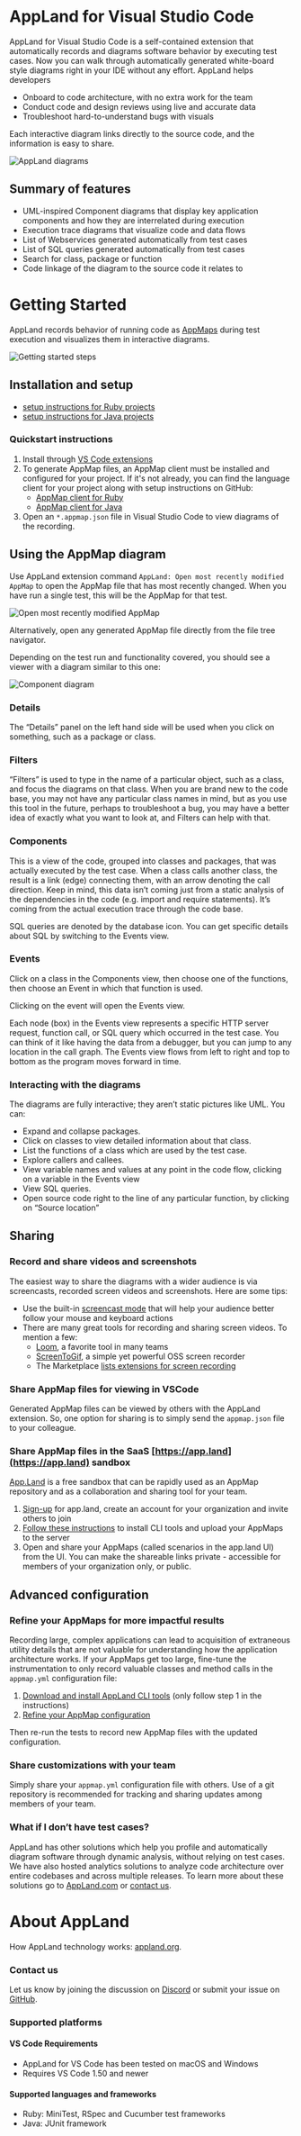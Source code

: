 # AppLand for Visual Studio Code

AppLand for Visual Studio Code is a self-contained extension that automatically records and diagrams software behavior by executing test cases.  Now you can walk through automatically generated white-board style diagrams right in your IDE without any effort.  AppLand helps developers 

- Onboard to code architecture, with no extra work for the team 
- Conduct code and design reviews using live and accurate data
- Troubleshoot hard-to-understand bugs with visuals 


Each interactive diagram links directly to the source code, and the information is easy to share.

![AppLand diagrams](./doc/media/002.gif "AppLand diagrams")

## Summary of features

- UML-inspired Component diagrams that display key application components and how they are interrelated during execution 
- Execution trace diagrams that visualize code and data flows
- List of Webservices generated automatically from test cases
- List of SQL queries generated automatically from test cases
- Search for class, package or function
- Code linkage of the diagram to the source code it relates to

# Getting Started

AppLand records behavior of running code as [AppMaps](https://github.com/applandinc/appmap) during test execution and visualizes them in interactive diagrams.

![Getting started steps](./doc/media/000.png "Getting started steps")

## Installation and setup

- [setup instructions for Ruby projects](./doc/README-RUBY.md)
- [setup instructions for Java projects](./doc/README-JAVA.md)

### Quickstart instructions

1. Install through [VS Code extensions](https://marketplace.visualstudio.com/items?itemName=AppLandInc.appland)
2. To generate AppMap files, an AppMap client must be installed and configured for your project. If it's not already, you can find the language client for your project along with setup instructions on GitHub:
    - [AppMap client for Ruby](https://github.com/applandinc/appmap-ruby)
    - [AppMap client for Java](https://github.com/applandinc/appmap-java)
3. Open an `*.appmap.json` file in Visual Studio Code to view diagrams of the recording.


## Using the AppMap diagram

Use AppLand extension command `AppLand: Open most recently modified AppMap` to open the AppMap file that has most recently changed. When you have run a single test, this will be the AppMap for that test.

![Open most recently modified AppMap](./doc/media/007.png "Open most recently modified AppMap")

Alternatively, open any generated AppMap file directly from the file tree navigator.

Depending on the test run and functionality covered, you should see a viewer with a diagram similar to this one:

![Component diagram](./doc/media/001.gif "Component diagram")

### Details
The “Details” panel on the left hand side will be used when you click on something, such as a package or class. 

### Filters
“Filters” is used to type in the name of a particular object, such as a class, and focus the diagrams on that class. When you are brand new to the code base, you may not have any particular class names in mind, but as you use this tool in the future, perhaps to troubleshoot a bug, you may have a better idea of exactly what you want to look at, and Filters can help with that. 

### Components
This is a view of the code, grouped into classes and packages, that was actually executed by the test case. When a class calls another class, the result is a link (edge) connecting them, with an arrow denoting the call direction. Keep in mind, this data isn’t coming just from a static analysis of the dependencies in the code (e.g. import and require statements). It’s coming from the actual execution trace through the code base. 

SQL queries are denoted by the database icon. You can get specific details about SQL by switching to the Events view.
### Events
Click on a class in the Components view, then choose one of the functions, then choose an Event in which that function is used.

Clicking on the event will open the Events view. 

Each node (box) in the Events view represents a specific HTTP server request, function call, or SQL query which occurred in the test case. You can think of it like having the data from a debugger, but you can jump to any location in the call graph. The Events view flows from left to right and top to bottom as the program moves forward in time. 


### Interacting with the diagrams

The diagrams are fully interactive; they aren’t static pictures like UML. You can:
- Expand and collapse packages.
- Click on classes to view detailed information about that class.
- List the functions of a class which are used by the test case.
- Explore callers and callees.
- View variable names and values at any point in the code flow, clicking on a variable in the Events view
- View SQL queries.
- Open source code right to the line of any particular function, by clicking on “Source location”


## Sharing

### Record and share videos and screenshots

The easiest way to share the diagrams with a wider audience is via screencasts, recorded screen videos and screenshots. 
Here are some tips:
- Use the built-in [screencast mode](https://dzhavat.github.io/2019/09/18/screencast-mode-in-vs-code.html) that will help your audience better follow your mouse and keyboard actions
- There are many great tools for recording and sharing screen videos. To mention a few:
    - [Loom](https://www.loom.com/), a favorite tool in many teams
    - [ScreenToGif](https://www.screentogif.com), a simple yet powerful OSS screen recorder
    - The Marketplace [lists extensions for screen recording](https://marketplace.visualstudio.com/search?term=screen%20recorder&target=VSCode&category=All%20categories&sortBy=Relevance)


### Share AppMap files for viewing in VSCode

Generated AppMap files can be viewed by others with the AppLand extension. So, one option for sharing is to simply send the `appmap.json` file to your colleague.


### Share AppMap files in the SaaS [https://app.land](https://app.land) sandbox
[App.Land](https://app.land) is a free sandbox that can be rapidly used as an AppMap repository and as a collaboration and sharing tool for your team. 

1. [Sign-up](https://app.land) for app.land, create an account for your organization and invite others to join
1. [Follow these instructions](https://app.land/setup/cli) to install CLI tools and upload your AppMaps to the server
2. Open and share your AppMaps (called scenarios in the app.land UI) from the UI. You can make the shareable links private - accessible for members of your organization only, or public.

## Advanced configuration

### Refine your AppMaps for more impactful results

Recording large, complex applications can lead to acquisition of extraneous utility details that are not valuable for understanding how the application architecture works. If your AppMaps get too large, fine-tune the instrumentation to only record valuable classes and method calls in the `appmap.yml` configuration file:

1. [Download and install AppLand CLI tools](https://app.land/setup/cli#install-command-line-tools) (only follow step 1 in the instructions)
2. [Refine your AppMap configuration](https://github.com/applandinc/appland-cli/blob/master/doc/refine-appmaps.md)

Then re-run the tests to record new AppMap files with the updated configuration.

### Share customizations with your team

Simply share your `appmap.yml` configuration file with others. Use of a git repository is recommended for tracking and sharing updates among members of your team. 

### What if I don’t have test cases?

AppLand has other solutions which help you profile and automatically diagram software through dynamic analysis, without relying on test cases.  We have also hosted analytics solutions to analyze code architecture over entire codebases and across multiple releases.  To learn more about these solutions go to [AppLand.com](https://appland.com/) or [contact us](http://info@app.land).

# About AppLand

How AppLand technology works: [appland.org](https://appland.org).

### Contact us
Let us know by joining the discussion on [Discord](https://discord.com/invite/N9VUap6) or submit your issue on [GitHub](https://github.com/applandinc/vscode-appland). 

### Supported platforms

#### VS Code Requirements
 - AppLand for VS Code has been tested on macOS and Windows
 - Requires VS Code 1.50 and newer

#### Supported languages and frameworks
 - Ruby: MiniTest, RSpec and Cucumber test frameworks
 - Java: JUnit framework
